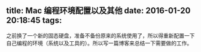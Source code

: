 title: Mac 编程环境配置以及其他
date: 2016-01-20 20:18:45
tags:
---
之前换了一个新的固态硬盘，准备不备份原来的系统使用了，所以得重新配置一下自己编程的环境（系统以及工具的）。所以写一篇博客来总结一下需要做的工作。